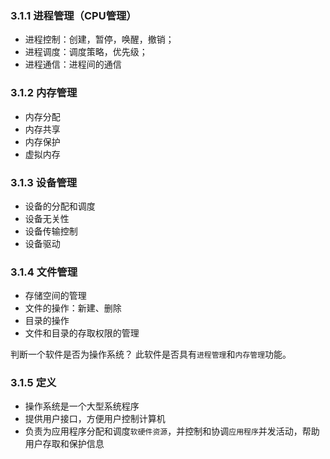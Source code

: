 ### 3.1.1 进程管理（CPU管理）
- 进程控制：创建，暂停，唤醒，撤销；
- 进程调度：调度策略，优先级；
- 进程通信：进程间的通信

### 3.1.2 内存管理
- 内存分配
- 内存共享
- 内存保护
- 虚拟内存

### 3.1.3 设备管理
- 设备的分配和调度
- 设备无关性
- 设备传输控制
- 设备驱动

### 3.1.4 文件管理
- 存储空间的管理
- 文件的操作：新建、删除
- 目录的操作
- 文件和目录的存取权限的管理


判断一个软件是否为操作系统？
此软件是否具有`进程管理`和`内存管理`功能。


### 3.1.5 定义
- 操作系统是一个大型系统程序
- 提供用户接口，方便用户控制计算机
- 负责为应用程序分配和调度`软硬件资源`，并控制和协调`应用程序`并发活动，帮助用户存取和保护信息


